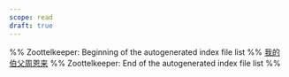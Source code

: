 ```yaml
---
scope: read
draft: true
---
```

%% Zoottelkeeper: Beginning of the autogenerated index file list  %%
 [我的伯父周恩来](我的伯父周恩来.md)
%% Zoottelkeeper: End of the autogenerated index file list  %%
